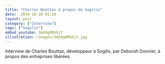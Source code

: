 ```yaml
---
title: "Charles Bouttaz à propos de Sogilis"
date:  2019-10-20 01:18
layout: post
category: ["Interview"]
tags: ["Sogilis"]
embed_youtube: 3mG9gHMUXjY
illustration: /images/3mG9gHMUXjY.jpg
---
```

Interview de Charles Bouttaz, développeur à Sogilis, par Deborah Donnier, à propos des entreprises libérées.

